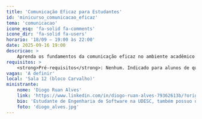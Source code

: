 ```yaml
---
title: 'Comunicação Eficaz para Estudantes'
id: 'minicurso_comunicacao_eficaz'
tema: 'comunicacao'
icone_esq: 'fa-solid fa-comments'
icone_dir: 'fa-solid fa-users'
horario: '18/09 – 19:00 às 22:00'
date: 2025-09-16 19:00
descricao: >
    Aprenda os fundamentos da comunicação eficaz no ambiente acadêmico e profissional. O minicurso inclui técnicas práticas para melhorar a clareza, segurança e impacto na apresentação de ideias, preparando estudantes para a universidade e para o mercado de trabalho.
requisitos: >
    <strong>Pré-requisitos</strong>: Nenhum. Indicado para alunos de qualquer fase do curso interessados em desenvolver suas habilidades de comunicação.
vagas: 'A definir'
local: 'Sala 12 (bloco Carvalho)'
ministrante:
    nome: 'Diogo Ruan Alves'
    link: 'https://www.linkedin.com/in/diogo-ruan-alves-79362613b/?originalSubdomain=br'
    bio: 'Estudante de Engenharia de Software na UDESC, também possuo uma sólida trajetória na área comercial, com experiências em empresas de engenharia tradicional e software. Participou de eventos como o Startup Weekend e viveu um intercâmbio de 1 ano e meio fora do Brasil, esses aprendizados reforçaram ainda mais a importância da comunicação em ambientes técnicos, multiculturais e de negócios. No SEMESO 2025, ele traz um minicurso com uma proposta diferente: mostrar que saber se comunicar bem é uma das habilidades mais valiosas para quem quer se destacar no mercado de tecnologia.'
    foto: 'diogo_alves.jpg'
---
```

